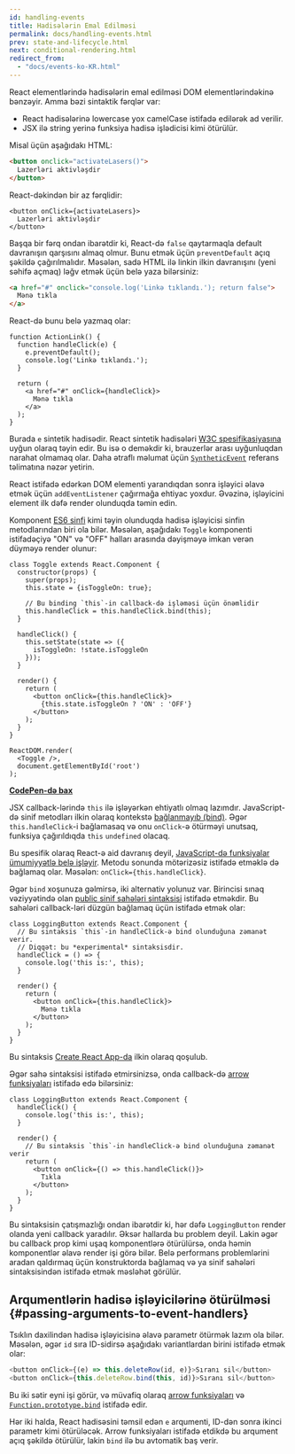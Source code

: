 ```yaml
---
id: handling-events
title: Hadisələrin Emal Edilməsi
permalink: docs/handling-events.html
prev: state-and-lifecycle.html
next: conditional-rendering.html
redirect_from:
  - "docs/events-ko-KR.html"
---
```


React elementlərində hadisələrin emal edilməsi DOM elementlərindəkinə bənzəyir. Amma bəzi sintaktik fərqlər var:

* React hadisələrinə lowercase yox camelCase istifadə edilərək ad verilir.
* JSX ilə string yerinə funksiya hadisə işlədicisi kimi ötürülür.

Misal üçün aşağıdakı HTML:

```html
<button onclick="activateLasers()">
  Lazerləri aktivləşdir
</button>
```

React-dəkindən bir az fərqlidir:

```js{1}
<button onClick={activateLasers}>
  Lazerləri aktivləşdir
</button>
```

Başqa bir fərq ondan ibarətdir ki, React-də `false` qaytarmaqla default davranışın qarşısını almaq olmur. Bunu etmək üçün `preventDefault` açıq şəkildə çağırılmalıdır. Məsələn, sadə HTML ilə linkin ilkin davranışını (yeni səhifə açmaq) ləğv etmək üçün belə yaza bilərsiniz:

```html
<a href="#" onclick="console.log('Linkə tıklandı.'); return false">
  Mənə tıkla
</a>
```

React-də bunu belə yazmaq olar:

```js{2-5,8}
function ActionLink() {
  function handleClick(e) {
    e.preventDefault();
    console.log('Linkə tıklandı.');
  }

  return (
    <a href="#" onClick={handleClick}>
      Mənə tıkla
    </a>
  );
}
```

Burada `e` sintetik hadisədir. React sintetik hadisələri [W3C spesifikasiyasına](https://www.w3.org/TR/DOM-Level-3-Events/) uyğun olaraq təyin edir. Bu isə o deməkdir ki, brauzerlər arası uyğunluqdan narahat olmamaq olar. Daha ətraflı məlumat üçün [`SyntheticEvent`](/docs/events.html) referans təlimatına nəzər yetirin.

React istifadə edərkən DOM elementi yarandıqdan sonra işləyici əlavə etmək üçün `addEventListener` çağırmağa ehtiyac yoxdur. Əvəzinə, işləyicini element ilk dəfə render olunduqda təmin edin.

Komponent [ES6 sinfi](https://developer.mozilla.org/en/docs/Web/JavaScript/Reference/Classes) kimi təyin olunduqda hadisə işləyicisi sinfin metodlarından biri ola bilər. Məsələn, aşağıdakı `Toggle` komponenti istifadəçiyə "ON" və "OFF" halları arasında dəyişməyə imkan verən düyməyə render olunur:

```js{6,7,10-14,18}
class Toggle extends React.Component {
  constructor(props) {
    super(props);
    this.state = {isToggleOn: true};

    // Bu binding `this`-in callback-də işləməsi üçün önəmlidir
    this.handleClick = this.handleClick.bind(this);
  }

  handleClick() {
    this.setState(state => ({
      isToggleOn: !state.isToggleOn
    }));
  }

  render() {
    return (
      <button onClick={this.handleClick}>
        {this.state.isToggleOn ? 'ON' : 'OFF'}
      </button>
    );
  }
}

ReactDOM.render(
  <Toggle />,
  document.getElementById('root')
);
```

[**CodePen-də bax**](https://codepen.io/gaearon/pen/xEmzGg?editors=0010)

JSX callback-lərində `this` ilə işləyərkən ehtiyatlı olmaq lazımdır. JavaScript-də sinif metodları ilkin olaraq kontekstə [bağlanmayıb (bind)](https://developer.mozilla.org/en/docs/Web/JavaScript/Reference/Global_objects/Function/bind). Əgər `this.handleClick`-i bağlamasaq və onu `onClick`-ə ötürməyi unutsaq, funksiya çağırıldıqda `this` `undefined` olacaq.

Bu spesifik olaraq React-ə aid davranış deyil, [JavaScript-də funksiyalar ümumiyyətlə belə işləyir](https://www.smashingmagazine.com/2014/01/understanding-javascript-function-prototype-bind/). Metodu sonunda mötərizəsiz istifadə etməklə də bağlamaq olar. Məsələn: `onClick={this.handleClick}`.

Əgər `bind` xoşunuza gəlmirsə, iki alternativ yolunuz var. Birincisi sınaq vəziyyətində olan [public sinif sahələri sintaksisi](https://babeljs.io/docs/plugins/transform-class-properties/) istifadə etməkdir. Bu sahələri callback-ləri düzgün bağlamaq üçün istifadə etmək olar:

```js{2-6}
class LoggingButton extends React.Component {
  // Bu sintaksis `this`-in handleClick-ə bind olunduğuna zəmanət verir.
  // Diqqət: bu *experimental* sintaksisdir.
  handleClick = () => {
    console.log('this is:', this);
  }

  render() {
    return (
      <button onClick={this.handleClick}>
        Mənə tıkla
      </button>
    );
  }
}
```

Bu sintaksis [Create React App-da](https://github.com/facebookincubator/create-react-app) ilkin olaraq qoşulub.

Əgər sahə sintaksisi istifadə etmirsinizsə, onda callback-də [arrow funksiyaları](https://developer.mozilla.org/en/docs/Web/JavaScript/Reference/Functions/Arrow_functions) istifadə edə bilərsiniz:

```js{7-9}
class LoggingButton extends React.Component {
  handleClick() {
    console.log('this is:', this);
  }

  render() {
    // Bu sintaksis `this`-in handleClick-ə bind olunduğuna zəmanət verir
    return (
      <button onClick={() => this.handleClick()}>
        Tıkla
      </button>
    );
  }
}
```

Bu sintaksisin çatışmazlığı ondan ibarətdir ki, hər dəfə `LoggingButton` render olanda yeni callback yaradılır. Əksər hallarda bu problem deyil. Lakin əgər bu callback prop kimi uşaq komponentlərə ötürülürsə, onda həmin komponentlər əlavə render işi görə bilər. Belə performans problemlərini aradan qaldırmaq üçün konstruktorda bağlamaq və ya sinif sahələri sintaksisindən istifadə etmək məsləhət görülür.

## Arqumentlərin hadisə işləyicilərinə ötürülməsi {#passing-arguments-to-event-handlers}

Tsıklın daxilindən hadisə işləyicisinə əlavə parametr ötürmək lazım ola bilər. Məsələn, əgər `id` sıra ID-sidirsə aşağıdakı variantlardan birini istifadə etmək olar:

```js
<button onClick={(e) => this.deleteRow(id, e)}>Sıranı sil</button>
<button onClick={this.deleteRow.bind(this, id)}>Sıranı sil</button>
```

Bu iki sətir eyni işi görür, və müvafiq olaraq [arrow funksiyaları](https://developer.mozilla.org/en-US/docs/Web/JavaScript/Reference/Functions/Arrow_functions) və [`Function.prototype.bind`](https://developer.mozilla.org/en-US/docs/Web/JavaScript/Reference/Global_objects/Function/bind) istifadə edir.

Hər iki halda, React hadisəsini təmsil edən `e` arqumenti, ID-dən sonra ikinci parametr kimi ötürüləcək. Arrow funksiyaları istifadə etdikdə bu arqument açıq şəkildə ötürülür, lakin `bind` ilə bu avtomatik baş verir.
